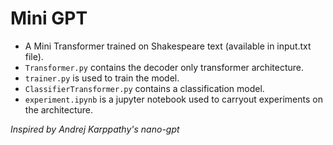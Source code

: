 # Mini GPT

- A Mini Transformer trained on Shakespeare text (available in input.txt file). 
- `Transformer.py` contains the decoder only transformer architecture.
- `trainer.py` is used to train the model.
- `ClassifierTransformer.py` contains a classification model.
- `experiment.ipynb` is a jupyter notebook used to carryout experiments on the architecture. 

*Inspired by Andrej Karppathy's nano-gpt*
